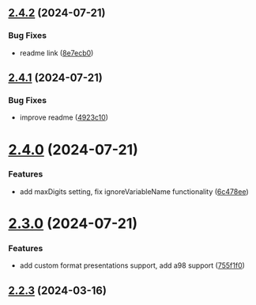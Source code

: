 ## [2.4.2](https://github.com/jeronimoek/color-picker-universal/compare/v2.4.1...v2.4.2) (2024-07-21)


### Bug Fixes

* readme link ([8e7ecb0](https://github.com/jeronimoek/color-picker-universal/commit/8e7ecb04bf9a4619451052952cbeebb82fb6ef2d))



## [2.4.1](https://github.com/jeronimoek/color-picker-universal/compare/v2.4.0...v2.4.1) (2024-07-21)


### Bug Fixes

* improve readme ([4923c10](https://github.com/jeronimoek/color-picker-universal/commit/4923c103ee53bf0e7c5e62fbd90003a3c893e20f))



# [2.4.0](https://github.com/jeronimoek/color-picker-universal/compare/v2.3.0...v2.4.0) (2024-07-21)


### Features

* add maxDigits setting, fix ignoreVariableName functionality ([6c478ee](https://github.com/jeronimoek/color-picker-universal/commit/6c478ee0fb2d0c1db9800cce2f2cf1fb56f01e49))



# [2.3.0](https://github.com/jeronimoek/color-picker-universal/compare/v2.2.3...v2.3.0) (2024-07-21)


### Features

* add custom format presentations support, add a98 support ([755f1f0](https://github.com/jeronimoek/color-picker-universal/commit/755f1f0ef36a9990ea3a9914844e2290fc64d356))



## [2.2.3](https://github.com/jeronimoek/color-picker-universal/compare/v2.2.2...v2.2.3) (2024-03-16)



